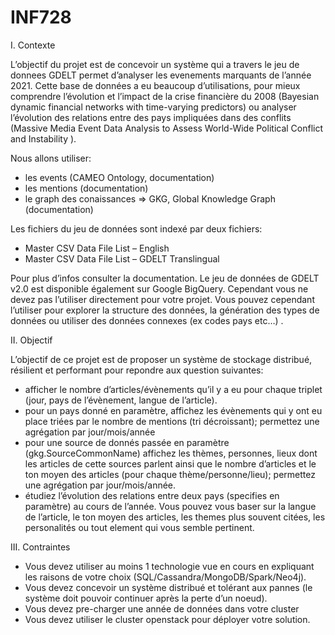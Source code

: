 # INF728


I. Contexte

L’objectif du projet est de concevoir un système qui a travers le jeu de donnees GDELT permet d’analyser les evenements marquants de l’année 2021. Cette base de données a eu beaucoup d’utilisations, pour mieux comprendre l’évolution et l’impact de la crise financière du 2008 (Bayesian dynamic financial networks with time-varying predictors) ou analyser l’évolution des relations entre des pays impliquées dans des conflits (Massive Media Event Data Analysis to Assess World-Wide Political Conflict and Instability ).

Nous allons utiliser:
- les events (CAMEO Ontology, documentation)
- les mentions (documentation)
- le graph des conaissances ⇒ GKG, Global Knowledge Graph (documentation)

Les fichiers du jeu de données sont indexé par deux fichiers:
- Master CSV Data File List – English
- Master CSV Data File List – GDELT Translingual

Pour plus d’infos consulter la documentation. Le jeu de données de GDELT v2.0 est disponible également sur Google BigQuery. Cependant vous ne devez pas l’utiliser directement pour votre projet. Vous pouvez cependant l’utiliser pour explorer la structure des données, la génération des types de données ou utiliser des données connexes (ex codes pays etc…​) .


II. Objectif

L’objectif de ce projet est de proposer un système de stockage distribué, résilient et performant pour repondre aux question suivantes:
- afficher le nombre d’articles/évènements qu’il y a eu pour chaque triplet (jour, pays de l’évènement, langue de l’article).
- pour un pays donné en paramètre, affichez les évènements qui y ont eu place triées par le nombre de mentions (tri décroissant); permettez une agrégation par jour/mois/année
- pour une source de donnés passée en paramètre (gkg.SourceCommonName) affichez les thèmes, personnes, lieux dont les articles de cette sources parlent ainsi que le nombre d’articles et le ton moyen des articles (pour chaque thème/personne/lieu); permettez une agrégation par jour/mois/année.
- étudiez l’évolution des relations entre deux pays (specifies en paramètre) au cours de l’année. Vous pouvez vous baser sur la langue de l’article, le ton moyen des articles, les themes plus souvent citées, les personalités ou tout element qui vous semble pertinent.

III. Contraintes

- Vous devez utiliser au moins 1 technologie vue en cours en expliquant les raisons de votre choix (SQL/Cassandra/MongoDB/Spark/Neo4j).
- Vous devez concevoir un système distribué et tolérant aux pannes (le système doit pouvoir continuer après la perte d’un noeud).
- Vous devez pre-charger une année de données dans votre cluster
- Vous devez utiliser le cluster openstack pour déployer votre solution.


